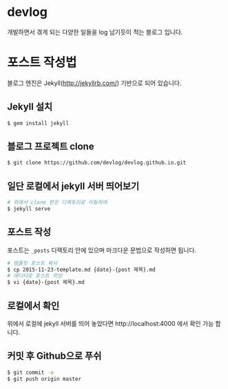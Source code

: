# devlog

개발하면서 겪게 되는 다양한 일들을 log 남기듯이 적는 블로그 입니다.

# 포스트 작성법

블로그 엔진은 Jekyll(http://jekyllrb.com/) 기반으로 되어 있습니다.

## Jekyll 설치

```bash
$ gem install jekyll
```

## 블로그 프로젝트 clone

```bash
$ git clone https://github.com/devlog/devlog.github.io.git
```

## 일단 로컬에서 jekyll 서버 띄어보기

```bash
# 위에서 clone 받은 디렉토리로 이동하여
$ jekyll serve
```

## 포스트 작성

포스트는 `_posts` 디렉토리 안에 있으며 마크다운 문법으로 작성하면 됩니다.

```bash
# 템플릿 포스트 복사
$ cp 2015-11-23-template.md {date}-{post 제목}.md
# 에디터로 포스트 작성
$ vi {date}-{post 제목}.md
```

## 로컬에서 확인

위에서 로컬에 jekyll 서버를 띄어 놓았다면 http://localhost:4000 에서 확인 가능 합니다.

## 커밋 후 Github으로 푸쉬

```bash
$ git commit -a
$ git push origin master
```
